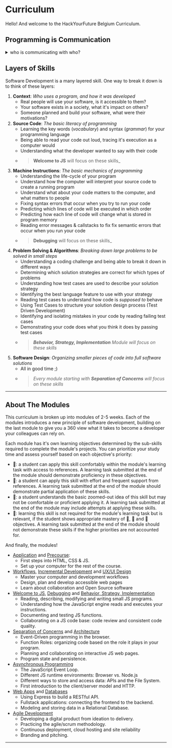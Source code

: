 # Curriculum

Hello! And welcome to the HackYourFuture Belgium Curriculum.

<!-- ## Student Persona

Who is this class for?

base-level requirements:

- good-enough english
- written communication skills (write a tidy and coherent email, follow written instructions, ... ?)
- basic computer skills (files, applications, ... ?)
- _minimum_ 35 hours per week to study
- a reliable internet connection and place to study

--- -->

## Programming is Communication

<details>
<summary>who is communicating with who?</summary>

![rhetorical situation](./rhetorical-situation.png)

</details>

## Layers of Skills

Software Development is a many layered skill. One way to break it down is to think of these layers:

1. **Context**: _Who uses a program, and how it was developed_
   - Real people will use your software, is it accessible to them?
   - Your software exists in a society, what it's impact on others?
   - Someone planned and build your software, what were their motivations?
2. **Source Code**: _The basic literacy of programming_
   - Learning the key words (_vocabulary_) and syntax (_grammar_) for your programming language
   - Being able to read your code out loud, tracing it's execution as a computer would
   - Understanding what the developer wanted to say with their code
   - > **Welcome to JS** will focus on these skills\_
3. **Machine Instructions**: _The basic mechanics of programming_
   - Understanding the life-cycle of your program
   - Understand how the computer will interpret your source code to create a running program
   - Understand what about your code matters to the computer, and what matters to people
   - Fixing syntax errors that occur when you try to run your code
   - Predicting which lines of code will be executed in which order
   - Predicting how each line of code will change what is stored in program memory
   - Reading error messages & callstacks to fix fix semantic errors that occur when you run your code
   - > **Debugging** will focus on these skills\_
4. **Problem Solving & Algorithms**: _Breaking down large problems to be solved in small steps_
   - Understanding a coding challenge and being able to break it down in different ways
   - Determining which solution strategies are correct for which types of problems
   - Understanding how test cases are used to describe your solution strategy
   - Identifying the best language feature to use with your strategy
   - Reading test cases to understand how code is _supposed to_ behave
   - Using Test Cases to structure your solution design process (Test Driven Development)
   - Identifying and isolating mistakes in your code by reading failing test cases
   - Demonstrating your code does what you think it does by passing test cases
   - > _**Behavior, Strategy, Implementation** Module will focus on these skills_
5. **Software Design**: _Organizing smaller pieces of code into full software solutions_
   - All in good time ;)
   - > _Every module starting with **Separation of Concerns** will focus on these skills_

<!-- 1. **User Experience**:
2. **Larger Impact**
3. **Source Code**:
4. **Machine Instructions**:
5. **Problem Solving & Algorithms**:
6. **Software Design**: -->

---

## About The Modules

This curriculum is broken up into modules of 2-5 weeks. Each of the modules introduces a new principle of software development, building on the last module to give you a 360 view what it takes to become a developer your colleagues can rely on.

Each module has it's own learning objectives determined by the sub-skills required to complete the module's projects. You can prioritize your study time and assess yourself based on each objective's priority:

- 🥚: a student can apply this skill comfortably within the module's learning task with access to references. A learning task submitted at the end of the module should demonstrate proficiency in these objectives.
- 🐣: a student can apply this skill with effort and frequent support from references. A learning task submitted at the end of the module should demonstrate partial application of these skills.
- 🐥: a student understands the basic zoomed-out idea of this skill but may not be comfortable or proficient applying it. A learning task submitted at the end of the module may include attempts at applying these skills.
- 🐔: learning this skill is not required for the module's learning task but is relevant, if the student shows appropriate mastery of 🥚, 🐣 and 🐥 objectives. A learning task submitted at the end of the module should not demonstrate these skills if the higher priorities are not accounted for.

And finally, the modules!

- [Application](./application/README.md) and [Precourse](./precourse/README.md):
  - First steps into HTML, CSS & JS.
  - Set up your computer for the rest of the course.
- [Workflows](./workflows/README.md), [Incremental Development](./incremental-development/README.md) and [UX/UI Design](./ux-ui-design/README.md)
  - Master your computer and development workflows
  - Design, plan and develop accessible web pages
  - Learn about collaboration and Open Source software
- [Welcome to JS](./welcome-to-js/README.md), [Debugging](./debugging/README.md) and [Behavior, Strategy, Implementation](./behavior-strategy-implementation/README.md)
  - Reading, describing, modifying and writing small JS programs.
  - Understanding how the JavaScript engine reads and executes your instructions.
  - Documenting and testing JS functions.
  - Collaborating on a JS code base: code review and consistent code quality.
- [Separation of Concerns](./separation-of-concerns/README.md) and [Architecture](./architecture/README.md)
  - Event-Driven programming in the browser.
  - Function Roles: organizing code based on the role it plays in your program.
  - Planning and collaborating on interactive JS web pages.
  - Program state and persistence.
- [Asynchronous Programming](./asynchronous-programming/README.md)
  - The JavaScript Event Loop.
  - Different JS runtime environments: Browser vs. Node.js
  - Different ways to store and access data: APIs and the File System.
  - First introduction to the client/server model and HTTP.
- [Web Apps](./web-apps/README.md) and [Databases](./databases/README.md)
  - Using Express to build a RESTful API.
  - Fullstack applications: connecting the frontend to the backend.
  - Modeling and storing data in a Relational Database.
- [Agile Development](./agile-development/README.md)
  - Developing a digital product from ideation to delivery.
  - Practicing the agile/scrum methodology.
  - Continuous deployment, cloud hosting and site reliability
  - Branding and pitching.

---
